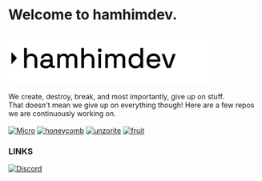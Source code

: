 # Welcome to hamhimdev.
<img src="https://raw.githubusercontent.com/hamhimdev/.github/main/hamhimdev%20banner.svg" width="400">

We create, destroy, break, and most importantly, give up on stuff.<br>
That doesn't mean we give up on everything though! Here are a few repos we are continuously working on.<br><br>
[![Micro](https://github-readme-stats.vercel.app/api/pin/?username=hamhimdev&repo=micro&show_icons=true&theme=transparent)](https://github.com/hamhimdev/micro)
[![honeycomb](https://github-readme-stats.vercel.app/api/pin/?username=hamhimdev&repo=honeycomb&show_icons=true&theme=transparent)](https://github.com/hamhimdev/honeycomb)
[![unzorite](https://github-readme-stats.vercel.app/api/pin/?username=hamhimdev&repo=unzorite&show_icons=true&theme=transparent)](https://github.com/hamhimdev/unzorite)
[![fruit](https://github-readme-stats.vercel.app/api/pin/?username=hamhimdev&repo=fruit&show_icons=true&theme=transparent)](https://github.com/hamhimdev/fruit)<br>

### LINKS
[![Discord](https://skillicons.dev/icons?i=discord)](https://discord.gg/mSTX67tHYb)
